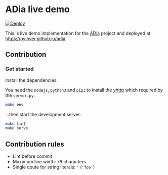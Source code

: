 # ADia live demo

[![Deploy](https://github.com/pylover/adia-live/actions/workflows/deploy.yml/badge.svg)](https://pylover.github.io/adia)

This is live demo implementation for the 
[ADia](https://github.com/pylover/adia) project and deployed at 
https://pylover.github.io/adia.

## Contribution

### Get started

Install the dependencies.

You need the `nodejs`, `python3` and `pip3` to install the 
[yhttp](https://github.com/yhttp/yhttp) which required by the ``server.py``.


```bash
make env
```

...then start the development server.

```bash
make lint
make serve
```

## Contribution rules

- Lint before commit
- Maximum line width: 79 characters.
- Single qoute for string literals: `'` (`'foo'`)
